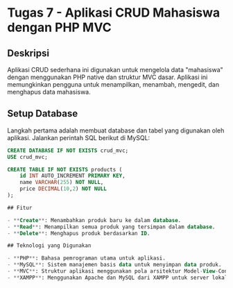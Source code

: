 # Tugas 7 - Aplikasi CRUD Mahasiswa dengan PHP MVC

## Deskripsi
Aplikasi CRUD sederhana ini digunakan untuk mengelola data "mahasiswa" dengan menggunakan PHP native dan struktur MVC dasar. Aplikasi ini memungkinkan pengguna untuk menampilkan, menambah, mengedit, dan menghapus data mahasiswa.

## Setup Database

Langkah pertama adalah membuat database dan tabel yang digunakan oleh aplikasi. Jalankan perintah SQL berikut di MySQL:

```sql
CREATE DATABASE IF NOT EXISTS crud_mvc;
USE crud_mvc;

CREATE TABLE IF NOT EXISTS products (
    id INT AUTO_INCREMENT PRIMARY KEY,
    name VARCHAR(255) NOT NULL,
    price DECIMAL(10,2) NOT NULL
);

## Fitur

- **Create**: Menambahkan produk baru ke dalam database.
- **Read**: Menampilkan semua produk yang tersimpan dalam database.
- **Delete**: Menghapus produk berdasarkan ID.

## Teknologi yang Digunakan

- **PHP**: Bahasa pemrograman utama untuk aplikasi.
- **MySQL**: Sistem manajemen basis data untuk menyimpan data produk.
- **MVC**: Struktur aplikasi menggunakan pola arsitektur Model-View-Controller.
- **XAMPP**: Menggunakan Apache dan MySQL dari XAMPP untuk server lokal.
